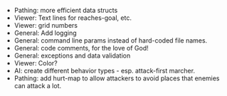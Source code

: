 * Pathing: more efficient data structs
* Viewer: Text lines for reaches-goal, etc.
* Viewer: grid numbers
* General: Add logging
* General: command line params instead of hard-coded file names.
* General: code comments, for the love of God!
* General: exceptions and data validation
* Viewer: Color?
* AI: create different behavior types - esp.  attack-first marcher.
* Pathing: add hurt-map to allow attackers to avoid places that enemies can attack a lot.